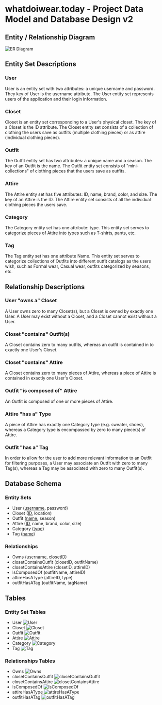 # whatdoiwear.today - Project Data Model and Database Design v2

## Entity / Relationship Diagram

![ER Diagram](../images/database_design_2.0.png)

## Entity Set Descriptions

### User

User is an entity set with two attributes: a unique username and password. They key of User is the username attribute. The User entity set represents users of the application and their login information.

### Closet

Closet is an entity set corresponding to a User's physical closet. The key of a Closet is the ID attribute. The Closet entity set consists of a collection of clothing the users save as outfits (multiple clothing pieces) or as attire (individual clothing pieces).

### Outfit

The Outfit entity set has two attributes: a unique name and a season. The key of an Outfit is the name. The Outfit entity set consists of "mini-collections" of clothing pieces that the users save as outfits.

### Attire

The Attire entity set has five attributes: ID, name, brand, color, and size. The key of an Attire is the ID. The Attire entity set consists of all the individual clothing pieces the users save.

### Category

The Category entity set has one attribute: type. This entity set serves to categorize pieces of Attire into types such as T-shirts, pants, etc.

### Tag
The Tag entity set has one attribute Name. This entity set serves to categorize collections of Outfits into different outfit catalogs as the users wish, such as Formal wear, Casual wear, outfits categorized by seasons, etc.

## Relationship Descriptions

### User "owns a" Closet

A User owns zero to many Closet(s), but a Closet is owned by exactly one User. A User may exist without a Closet, and a Closet cannot exist without a User.

### Closet "contains" Outfit(s)

A Closet contains zero to many outfits, whereas an outfit is contained in to exactly one User's Closet.

### Closet "contains" Attire

A Closet contains zero to many pieces of Attire, whereas a piece of Attire is contained in exactly one User's Closet.

### Outfit "is composed of" Attire

An Outfit is composed of one or more pieces of Attire.

### Attire "has a" Type

A piece of Attire has exactly one Category type (e.g. sweater, shoes), whereas a Category type is encompassed by zero to many piece(s) of Attire.

### Outfit "has a" Tag

In order to allow for the user to add more relevant information to an Outfit for filtering purposes, a User may associate an Outfit with zero to many Tag(s), whereas a Tag may be associated with zero to many Outfit(s).

## Database Schema

### Entity Sets

* User (<ins>username</ins>, password)
* Closet (<ins>ID</ins>, location)
* Outfit (<ins>name</ins>, season)
* Attire (<ins>ID</ins>, name, brand, color, size)
* Category (<ins>type</ins>)
* Tag (<ins>name</ins>)

### Relationships

* Owns (username, closetID)
* closetContainsOutfit (closetID, outfitName)
* closetContainsAttire (closetID, attireID)
* IsComposedOf (outfitName, attireID)
* attireHasAType (attireID, type)
* outfitHasATag (outfitName, tagName)

## Tables

### Entity Set Tables

* User
![User](../images/table-screenshots-design-v2/User.png)
* Closet
![Closet](../images/table-screenshots-design-v2/Closet.png)
* Outfit
![Outfit](../images/table-screenshots-design-v2/Outfit.png)
* Attire
![Attire](../images/table-screenshots-design-v2/Attire.png)
* Category
![Category](../images/table-screenshots-design-v2/Category.png)
* Tag
![Tag](../images/table-screenshots-design-v2/Tag.png)

### Relationships Tables

* Owns
![Owns](../images/table-screenshots-design-v2/Owns.png)
* closetContainsOutfit
![closetContainsOutfit](../images/table-screenshots-design-v2/closetContainsOutfit.png)
* closetContainsAttire
![closetContainsAttire](../images/table-screenshots-design-v2/closetContainsAttire.png)
* IsComposedOf
![IsComposedOf](../images/table-screenshots-design-v2/isComposedOf.png)
* attireHasAType
![attireHasAType](../images/table-screenshots-design-v2/attireHasAType.png)
* outfitHasATag
![outfitHasATag](../images/table-screenshots-design-v2/outfitHasATag.png)
